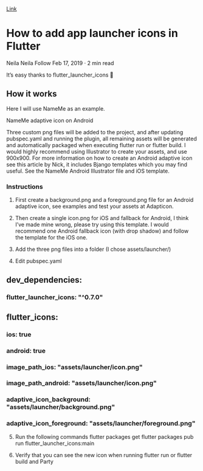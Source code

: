 [Link](https://medium.com/@psyanite/how-to-add-app-launcher-icons-in-flutter-bd92b0e0873a)



# How to add app launcher icons in Flutter
Neila
Neila
Follow
Feb 17, 2019 · 2 min read

It’s easy thanks to flutter_launcher_icons 💖
## How it works
Here I will use NameMe as an example.

NameMe adaptive icon on Android

Three custom png files will be added to the project, and after updating pubspec.yaml and running the plugin, all remaining assets will be generated and automatically packaged when executing flutter run or flutter build.
I would highly recommend using Illustrator to create your assets, and use 900x900. For more information on how to create an Android adaptive icon see this article by Nick, it includes Bjango templates which you may find useful. See the NameMe Android Illustrator file and iOS template.
### Instructions
1. First create a background.png and a foreground.png file for an Android adaptive icon, see examples and test your assets at Adapticon.


2. Then create a single icon.png for iOS and fallback for Android, I think I’ve made mine wrong, please try using this template. I would recommend one Android fallback icon (with drop shadow) and follow the template for the iOS one.


3. Add the three png files into a folder (I chose assets/launcher/)

4. Edit pubspec.yaml
## dev_dependencies: 
  ### flutter_launcher_icons: "^0.7.0"
## flutter_icons:
  ### ios: true
  ### android: true
  ### image_path_ios: "assets/launcher/icon.png"
  ### image_path_android: "assets/launcher/icon.png"
  ### adaptive_icon_background: "assets/launcher/background.png"
  ### adaptive_icon_foreground: "assets/launcher/foreground.png"

5. Run the following commands
flutter packages get
flutter packages pub run flutter_launcher_icons:main

6. Verify that you can see the new icon when running flutter run or flutter build and Party 
